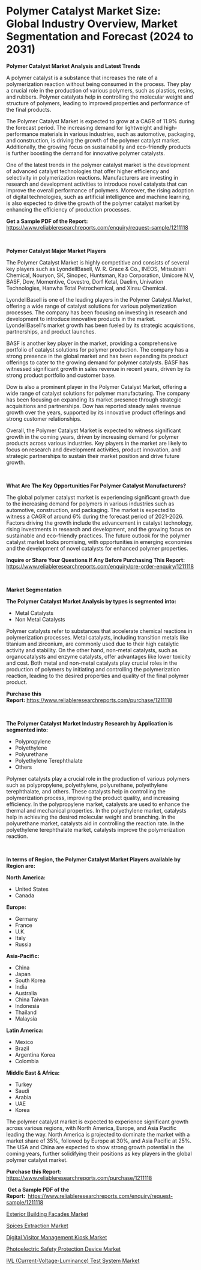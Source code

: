 <p><h1>Polymer Catalyst Market Size: Global Industry Overview, Market Segmentation and Forecast (2024 to 2031)</h1></p><p><strong>Polymer Catalyst Market Analysis and Latest Trends</strong></p>
<p><p>A polymer catalyst is a substance that increases the rate of a polymerization reaction without being consumed in the process. They play a crucial role in the production of various polymers, such as plastics, resins, and rubbers. Polymer catalysts help in controlling the molecular weight and structure of polymers, leading to improved properties and performance of the final products.</p><p>The Polymer Catalyst Market is expected to grow at a CAGR of 11.9% during the forecast period. The increasing demand for lightweight and high-performance materials in various industries, such as automotive, packaging, and construction, is driving the growth of the polymer catalyst market. Additionally, the growing focus on sustainability and eco-friendly products is further boosting the demand for innovative polymer catalysts.</p><p>One of the latest trends in the polymer catalyst market is the development of advanced catalyst technologies that offer higher efficiency and selectivity in polymerization reactions. Manufacturers are investing in research and development activities to introduce novel catalysts that can improve the overall performance of polymers. Moreover, the rising adoption of digital technologies, such as artificial intelligence and machine learning, is also expected to drive the growth of the polymer catalyst market by enhancing the efficiency of production processes.</p></p>
<p><strong>Get a Sample PDF of the Report:&nbsp;</strong> <a href="https://www.reliableresearchreports.com/enquiry/request-sample/1211118">https://www.reliableresearchreports.com/enquiry/request-sample/1211118</a></p>
<p>&nbsp;</p>
<p><strong>Polymer Catalyst Major Market Players</strong></p>
<p><p>The Polymer Catalyst Market is highly competitive and consists of several key players such as LyondellBasell, W. R. Grace & Co., INEOS, Mitsubishi Chemical, Nouryon, SK, Sinopec, Huntsman, Kao Corporation, Umicore N.V, BASF, Dow, Momentive, Covestro, Dorf Ketal, Daelim, Univation Technologies, Hanwha Total Petrochemical, and Xinsu Chemical.</p><p>LyondellBasell is one of the leading players in the Polymer Catalyst Market, offering a wide range of catalyst solutions for various polymerization processes. The company has been focusing on investing in research and development to introduce innovative products in the market. LyondellBasell's market growth has been fueled by its strategic acquisitions, partnerships, and product launches.</p><p>BASF is another key player in the market, providing a comprehensive portfolio of catalyst solutions for polymer production. The company has a strong presence in the global market and has been expanding its product offerings to cater to the growing demand for polymer catalysts. BASF has witnessed significant growth in sales revenue in recent years, driven by its strong product portfolio and customer base.</p><p>Dow is also a prominent player in the Polymer Catalyst Market, offering a wide range of catalyst solutions for polymer manufacturing. The company has been focusing on expanding its market presence through strategic acquisitions and partnerships. Dow has reported steady sales revenue growth over the years, supported by its innovative product offerings and strong customer relationships.</p><p>Overall, the Polymer Catalyst Market is expected to witness significant growth in the coming years, driven by increasing demand for polymer products across various industries. Key players in the market are likely to focus on research and development activities, product innovation, and strategic partnerships to sustain their market position and drive future growth.</p></p>
<p>&nbsp;</p>
<p><strong>What Are The Key Opportunities For Polymer Catalyst Manufacturers?</strong></p>
<p><p>The global polymer catalyst market is experiencing significant growth due to the increasing demand for polymers in various industries such as automotive, construction, and packaging. The market is expected to witness a CAGR of around 6% during the forecast period of 2021-2026. Factors driving the growth include the advancement in catalyst technology, rising investments in research and development, and the growing focus on sustainable and eco-friendly practices. The future outlook for the polymer catalyst market looks promising, with opportunities in emerging economies and the development of novel catalysts for enhanced polymer properties.</p></p>
<p><strong>Inquire or Share Your Questions If Any Before Purchasing This Report:</strong> <a href="https://www.reliableresearchreports.com/enquiry/pre-order-enquiry/1211118">https://www.reliableresearchreports.com/enquiry/pre-order-enquiry/1211118</a></p>
<p>&nbsp;</p>
<p><strong>Market Segmentation</strong></p>
<p><strong>The Polymer Catalyst Market Analysis by types is segmented into:</strong></p>
<p><ul><li>Metal Catalysts</li><li>Non Metal Catalysts</li></ul></p>
<p><p>Polymer catalysts refer to substances that accelerate chemical reactions in polymerization processes. Metal catalysts, including transition metals like titanium and zirconium, are commonly used due to their high catalytic activity and stability. On the other hand, non-metal catalysts, such as organocatalysts and enzyme catalysts, offer advantages like lower toxicity and cost. Both metal and non-metal catalysts play crucial roles in the production of polymers by initiating and controlling the polymerization reaction, leading to the desired properties and quality of the final polymer product.</p></p>
<p><strong>Purchase this Report:&nbsp;</strong><a href="https://www.reliableresearchreports.com/purchase/1211118">https://www.reliableresearchreports.com/purchase/1211118</a></p>
<p>&nbsp;</p>
<p><strong>The Polymer Catalyst Market Industry Research by Application is segmented into:</strong></p>
<p><ul><li>Polypropylene</li><li>Polyethylene</li><li>Polyurethane</li><li>Polyethylene Terephthalate</li><li>Others</li></ul></p>
<p><p>Polymer catalysts play a crucial role in the production of various polymers such as polypropylene, polyethylene, polyurethane, polyethylene terephthalate, and others. These catalysts help in controlling the polymerization process, improving the product quality, and increasing efficiency. In the polypropylene market, catalysts are used to enhance the thermal and mechanical properties. In the polyethylene market, catalysts help in achieving the desired molecular weight and branching. In the polyurethane market, catalysts aid in controlling the reaction rate. In the polyethylene terephthalate market, catalysts improve the polymerization reaction.</p></p>
<p>&nbsp;</p>
<p><strong>In terms of Region, the Polymer Catalyst Market Players available by Region are:</strong></p>
<p>
    <p> <strong> North America: </strong>
        <ul>
            <li>United States</li>
            <li>Canada</li>
        </ul>
        </p> 
    <p> <strong> Europe: </strong>
        <ul>
            <li>Germany</li>
            <li>France</li>
            <li>U.K.</li>
            <li>Italy</li>
            <li>Russia</li>
        </ul>
        </p> 
    <p> <strong> Asia-Pacific: </strong>
        <ul>
            <li>China</li>
            <li>Japan</li>
            <li>South Korea</li>
            <li>India</li>
            <li>Australia</li>
            <li>China Taiwan</li>
            <li>Indonesia</li>
            <li>Thailand</li>
            <li>Malaysia</li>
        </ul>
        </p> 
    <p> <strong> Latin America: </strong>
        <ul>
            <li>Mexico</li>
            <li>Brazil</li>
            <li>Argentina Korea</li>
            <li>Colombia</li>
        </ul>
        </p> 
    <p> <strong> Middle East & Africa: </strong>
        <ul>
            <li>Turkey</li>
            <li>Saudi</li>
            <li>Arabia</li>
            <li>UAE</li>
            <li>Korea</li>
        </ul>
    </p>
    </p>
<p><p>The polymer catalyst market is expected to experience significant growth across various regions, with North America, Europe, and Asia Pacific leading the way. North America is projected to dominate the market with a market share of 35%, followed by Europe at 30%, and Asia Pacific at 25%. The USA and China are expected to show strong growth potential in the coming years, further solidifying their positions as key players in the global polymer catalyst market.</p></p>
<p><strong>Purchase this Report: </strong><a href="https://www.reliableresearchreports.com/purchase/1211118">https://www.reliableresearchreports.com/purchase/1211118</a></p>
<p>&nbsp;<strong>Get a Sample PDF of the Report:&nbsp;&nbsp;</strong><a href="https://www.reliableresearchreports.com/enquiry/request-sample/1211118">https://www.reliableresearchreports.com/enquiry/request-sample/1211118</a></p>
<p><strong></strong></p>
<p><p><a href="https://medium.com/@reganklocko456458/analyzing-exterior-building-facades-market-global-industry-perspective-and-forecast-2024-to-2031-a77592174c8c">Exterior Building Facades Market</a></p><p><a href="https://medium.com/p/fcacae328bde/edit">Spices Extraction Market</a></p><p><a href="https://issuu.com/reportprime-2/docs/digital-visitor-management-kiosk-market-size-2030.">Digital Visitor Management Kiosk Market</a></p><p><a href="https://medium.com/@arnisaleka1951/photoelectric-safety-protection-device-market-outlook-industry-overview-and-forecast-2024-to-0dfe5db6b9e8">Photoelectric Safety Protection Device Market</a></p><p><a href="https://issuu.com/reportprime-2/docs/ivl-current-voltage-luminance-test-system-market-s">IVL (Current-Voltage-Luminance) Test System Market</a></p></p>